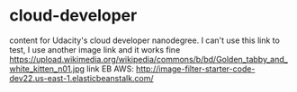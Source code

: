 # cloud-developer
content for Udacity's cloud developer nanodegree.
I can't use this link to test, I use another image link and it works fine
https://upload.wikimedia.org/wikipedia/commons/b/bd/Golden_tabby_and_white_kitten_n01.jpg
link EB AWS: http://image-filter-starter-code-dev22.us-east-1.elasticbeanstalk.com/
